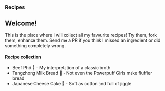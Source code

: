 ### Recipes
## Welcome!
This is the place where I will collect all my favourite recipes! Try them, fork them, enhance them. Send me a PR if you think I missed an ingredient or did something completely wrong.
#### Recipe collection <a id="toc"></a>
+ Beef Phở 🍜 - My interpretation of a classic broth
+ Tangzhong Milk Bread 🍞 - Not even the Powerpuff Girls make fluffier bread
+ Japanese Cheese Cake 🍰 - Soft as cotton and full of jiggle